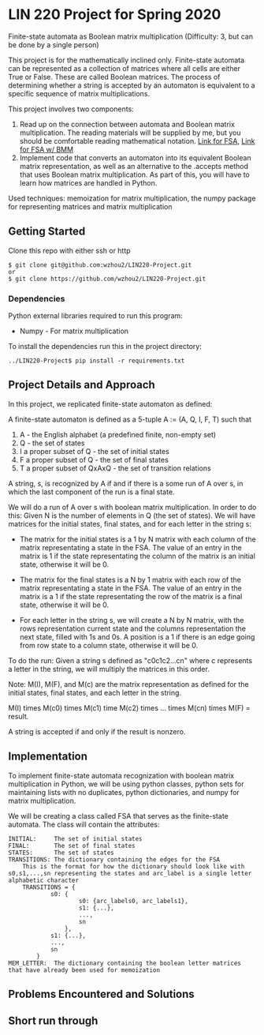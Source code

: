 # LIN 220 Project for Spring 2020

Finite-state automata as Boolean matrix multiplication (Difficulty: 3, but can be done by a single person)

This project is for the mathematically inclined only. Finite-state automata can be represented as a collection of matrices where all cells are either True or False. These are called Boolean matrices. The process of determining whether a string is accepted by an automaton is equivalent to a specific sequence of matrix multiplications.

This project involves two components:
1. Read up on the connection between automata and Boolean matrix multiplication. The reading materials will be supplied by me, but you should be comfortable reading mathematical notation. [Link for FSA](https://github.com/stonybrook-lin539-f19/main/blob/master/pdf/05_automata/01_automata.pdf), [Link for FSA w/ BMM](https://github.com/stonybrook-lin539-f19/main/blob/master/pdf/05_automata/06_matrix_representation.pdf)
2. Implement code that converts an automaton into its equivalent Boolean matrix representation, as well as an alternative to the .accepts method that uses Boolean matrix multiplication. As part of this, you will have to learn how matrices are handled in Python.

Used techniques: memoization for matrix multiplication, the numpy package for representing matrices and matrix multiplication

## Getting Started
Clone this repo with either ssh or http
```
$ git clone git@github.com:wzhou2/LIN220-Project.git
or
$ git clone https://github.com/wzhou2/LIN220-Project.git
```

### Dependencies
Python external libraries required to run this program:
* Numpy - For matrix multiplication

To install the dependencies run this in the project directory:
```
../LIN220-Project$ pip install -r requirements.txt
```

## Project Details and Approach
In this project, we replicated finite-state automaton as defined:

A finite-state automaton is defined as a 5-tuple A := (A, Q, I, F, T) such that

1. A - the English alphabet (a predefined finite, non-empty set)
2. Q - the set of states
3. I a proper subset of Q - the set of initial states
4. F a proper subset of Q - the set of final states
5. T a proper subset of QxAxQ - the set of transition relations

A string, s, is recognized by A if and if there is a some run of A over s, in which the last component of the run is a final state. 

We will do a run of A over s with boolean matrix multiplication.
In order to do this:
Given N is the number of elements in Q (the set of states).
We will have matrices for the initial states, final states, and for each letter in the string s:

* The matrix for the initial states is a 1 by N matrix with each column of the matrix representating  a state in the FSA. The value of an entry in the matrix is 1 if the state representating the column of the matrix is an initial state, otherwise it will be 0. 

* The matrix for the final states is a N by 1 matrix with each row of the matrix representating a state in the FSA. The value of an entry in the matrix is a 1 if the state representating the row of the matrix is a final state, otherwise it will be 0.

* For each letter in the string s, we will create a N by N matrix, with the rows representation current state and the columns representation the next state, filled with 1s and 0s. A position is a 1 if there is an edge going from row state to a column state, otherwise it will be 0.

To do the run:
Given a string s defined as "c0c1c2...cn" where c represents a letter in the string, we will multiply the matrices in this order.

Note: M(I), M(F), and M(c) are the matrix representation as defined for the initial states, final states, and each letter in the string.

M(I) times M(c0) times M(c1) time M(c2) times ... times M(cn) times M(F) = result.

A string is accepted if and only if the result is nonzero. 

## Implementation
To implement finite-state automata recognization with boolean matrix multiplication in Python, we will be using python classes, python sets for maintaining lists with no duplicates, python dictionaries, and numpy for matrix multiplication.

We will be creating a class called FSA that serves as the finite-state automata.
The class will contain the attributes:
```
INITIAL:     The set of initial states
FINAL:       The set of final states
STATES:      The set of states
TRANSITIONS: The dictionary containing the edges for the FSA
    This is the format for how the dictionary should look like with s0,s1,...,sn representing the states and arc_label is a single letter alphabetic character 
    TRANSITIONS = {
            s0: {
                    s0: {arc_labels0, arc_labels1},
                    s1: {...},
                    ...,
                    sn
                },
            s1: {...},
            ...,
            sn
        }
MEM_LETTER:  The dictionary containing the boolean letter matrices that have already been used for memoization
```




## Problems Encountered and Solutions


## Short run through 
